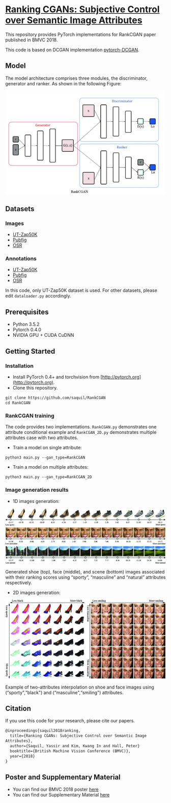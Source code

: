 # [Ranking CGANs: Subjective Control over Semantic Image Attributes](http://bmvc2018.org/contents/papers/0534.pdf)

This repository provides PyTorch implementations for RankCGAN paper published in BMVC 2018.

This code is based on DCGAN implementation [pytorch-DCGAN](https://github.com/pytorch/examples/tree/master/dcgan).

## Model

The model architecture comprises three modules, the discriminator, generator and ranker. As shown in the following Figure:
<p align="center">
<img src="docs/GAN.jpg" width="500" />
</p>

## Datasets

### Images

- [UT-Zap50K](http://vision.cs.utexas.edu/projects/finegrained/utzap50k/)
- [Pubfig](http://www.cs.columbia.edu/CAVE/databases/pubfig/)
- [OSR](http://people.csail.mit.edu/torralba/code/spatialenvelope/)

### Annotations

- [UT-Zap50K](http://vision.cs.utexas.edu/projects/finegrained/utzap50k/)
- [Pubfig](https://www.cc.gatech.edu/~parikh/attribute_feedback/)
- [OSR](http://people.csail.mit.edu/torralba/code/spatialenvelope/)

In this code, only UT-Zap50K dataset is used. For other datasets, please edit `dataloader.py` accordingly.

## Prerequisites

- Python 3.5.2
- Pytorch 0.4.0
- NVIDIA GPU + CUDA CuDNN

## Getting Started

### Installation

- Install PyTorch 0.4+ and torchvision from [http://pytorch.org](http://pytorch.org).
- Clone this repository.
```shell
git clone https://github.com/saquil/RankCGAN
cd RankCGAN
```

### RankCGAN training

The code provides two implementations. `RankCGAN.py` demonstrates one attribute conditional example and `RankCGAN_2D.py` demonstrates multiple attributes case with two attributes.

- Train a model on single attribute:

```
python3 main.py --gan_type=RankCGAN
```
- Train a model on multiple attributes:

```
python3 main.py --gan_type=RankCGAN_2D
```

### Image generation results

- 1D images generation:

<p align="center">
<img src="docs/generation_mixte.jpg" width="700" />
</p>

Generated shoe (top), face (middle), and scene (bottom) images associated with their
ranking scores using “sporty”, “masculine” and “natural” attributes respectively.

- 2D images generation:

<p align="center">
<img src="docs/generation_2D.jpg" width="700" />
</p>

Example of two-attributes interpolation on shoe and face images using (“sporty",“black") and (“masculine",“smiling") attributes.

## Citation

If you use this code for your research, please cite our papers.
```
@inproceedings{saquil2018ranking,
  title={Ranking CGANs: Subjective Control over Semantic Image Attributes},
  author={Saquil, Yassir and Kim, Kwang In and Hall, Peter}
  booktitle={British Machine Vision Conference (BMVC)},
  year={2018}
}
```
## Poster and Supplementary Material
- You can find our BMVC 2018 poster [here](https://drive.google.com/open?id=1n8as8lVSVSWanQHDbCIH9h1tCU66msG3)
- You can find our Supplementary Material [here](http://bmvc2018.org/contents/supplementary/pdf/0534_supp.pdf)

